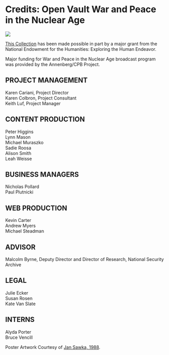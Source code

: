# Credits: Open Vault War and Peace in the Nuclear Age

[![](https://s3.amazonaws.com/openvault.wgbh.org/logos/NEH.jpg)](http://www.neh.gov)

[This Collection](/collections/war_peace)
has been made possible in part by a major grant from the 
National Endowment for the Humanities: Exploring the Human Endeavor.
 
Major funding for War and Peace in the Nuclear Age broadcast program was provided by the Annenberg/CPB Project.

## PROJECT MANAGEMENT
Karen Cariani, Project Director<br/>
Karen Colbron, Project Consultant<br/>
Keith Luf, Project Manager<br/>

## CONTENT PRODUCTION
Peter Higgins<br/>
Lynn Mason<br/>
Michael Muraszko<br/>
Sadie Roosa<br/>
Alison Smith<br/>
Leah Weisse<br/>

## BUSINESS MANAGERS
Nicholas Pollard<br/>
Paul Plutnicki<br/>

## WEB PRODUCTION
Kevin Carter<br/>
Andrew Myers<br/>
Michael Steadman<br/>

## ADVISOR
Malcolm Byrne, Deputy Director and Director of Research, National Security Archive

## LEGAL
Julie Ecker<br/>
Susan Rosen<br/>
Kate Van Slate<br/>

## INTERNS
Alyda Porter<br/>
Bruce Vencill<br/>
  
Poster Artwork Courtesy of [Jan Sawka, 1988](http://www.jansawka.com/).
  
